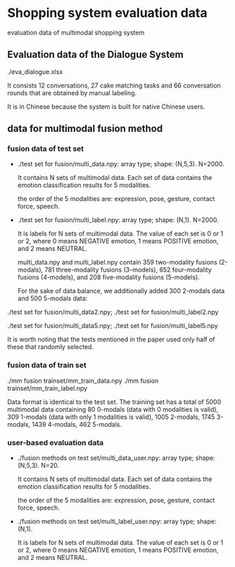 # Shopping system evaluation data
evaluation data of multimodal shopping system

## Evaluation data of the Dialogue System
./eva_dialogue.xlsx

It consists 12 conversations, 27 cake matching tasks and 66 conversation rounds that are obtained by manual labeling. 

It is in Chinese because the system is built for native Chinese users.
## data for multimodal fusion method
### fusion data of test set
- ./test set for fusion/multi_data.npy: array type; shape: (N,5,3). N=2000.

  It contains N sets of multimodal data. Each set of data contains the emotion classification results for 5 modalities.
  
  the order of the 5 modalities are: expression, pose, gesture, contact force, speech.
- ./test set for fusion/multi_label.npy: array type; shape: (N,1). N=2000.
  
  It is labels for N sets of multimodal data. The value of each set is 0 or 1 or 2, where 0 means NEGATIVE emotion, 1 means POSITIVE emotion, and 2 means NEUTRAL.

  multi_data.npy and multi_label.npy contain 359 two-modality fusions (2-modals), 781 three-modality fusions (3-models), 652 four-modality fusions (4-models), and 208 five-modality fusions (5-models).

  For the sake of data balance, we additionally added 300 2-modals data and 500 5-modals data:
  
 ./test set for fusion/multi_data2.npy; ./test set for fusion/multi_label2.npy

./test set for fusion/multi_data5.npy; ./test set for fusion/multi_label5.npy

 It is worth noting that the tests mentioned in the paper used only half of these that randomly selected.

### fusion data of train set
./mm fusion trainset/mm_train_data.npy
./mm fusion trainset/mm_train_label.npy

Data format is identical to the test set. The training set has a total of 5000 multimodal data containing 80 0-modals (data with 0 modalities is valid), 309 1-modals (data with only 1 modalities is valid), 1005 2-modals, 1745 3-modals, 1439 4-modals, 462 5-modals. 
### user-based evaluation data 
- ./fusion methods on test set/multi_data_user.npy: array type; shape: (N,5,3). N=20.
  
  It contains N sets of multimodal data. Each set of data contains the emotion classification results for 5 modalities.
  
  the order of the 5 modalities are: expression, pose, gesture, contact force, speech.
- ./fusion methods on test set/multi_label_user.npy: array type; shape: (N,1).
  
  It is labels for N sets of multimodal data. The value of each set is 0 or 1 or 2, where 0 means NEGATIVE emotion, 1 means POSITIVE emotion, and 2 means NEUTRAL.
